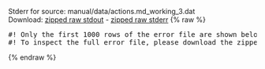 Stderr for source:  manual/data/actions.md_working_3.dat   
Download: [zipped raw stdout](actions.md_working_3.dat.plumed_master.stdout.txt.zip) - [zipped raw stderr](actions.md_working_3.dat.plumed_master.stderr.txt.zip) 
{% raw %}
<pre>
#! Only the first 1000 rows of the error file are shown below
#! To inspect the full error file, please download the zipped raw stderr file above
</pre>
{% endraw %}
